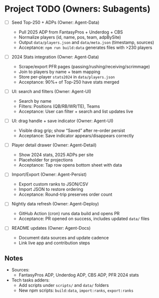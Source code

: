 # Project TODO (Owners: Subagents)

- [ ] Seed Top-250 + ADPs (Owner: Agent-Data)
  - Pull 2025 ADP from FantasyPros + Underdog + CBS
  - Normalize players (id, name, pos, team, adpBySite)
  - Output `data/players.json` and `data/meta.json` (timestamp, sources)
  - Acceptance: `npm run build:data` generates files with >230 players

- [ ] 2024 Stats integration (Owner: Agent-Data)
  - Scrape/export PFR pages (passing/rushing/receiving/scrimmage)
  - Join to players by name + team mapping
  - Store per-player `stats2024` in `data/players.json`
  - Acceptance: 90%+ of Top-250 have stats merged

- [ ] UI: search and filters (Owner: Agent-UI)
  - Search by name
  - Filters: Positions (QB/RB/WR/TE), Teams
  - Acceptance: User can filter + search and list updates live

- [ ] UI: drag handle + save indicator (Owner: Agent-UI)
  - Visible drag grip; show “Saved” after re-order persist
  - Acceptance: Save indicator appears/disappears correctly

- [ ] Player detail drawer (Owner: Agent-Detail)
  - Show 2024 stats, 2025 ADPs per site
  - Placeholder for projections
  - Acceptance: Tap row opens bottom sheet with data

- [ ] Import/Export (Owner: Agent-Persist)
  - Export custom ranks to JSON/CSV
  - Import JSON to restore ordering
  - Acceptance: Round-trip preserves order count

- [ ] Nightly data refresh (Owner: Agent-Deploy)
  - GitHub Action (cron) runs data build and opens PR
  - Acceptance: PR opened on success, includes updated `data/` files

- [ ] README updates (Owner: Agent-Docs)
  - Document data sources and update cadence
  - Link live app and contribution steps

## Notes
- Sources:
  - FantasyPros ADP, Underdog ADP, CBS ADP, PFR 2024 stats
- Tech tasks adders:
  - Add scripts under `scripts/` and `data/` folders
  - New npm scripts: `build:data`, `import:ranks`, `export:ranks`